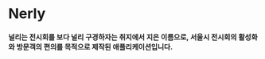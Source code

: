 Nerly
==============================

#### 널리는 전시회를 보다 널리 구경하자는 취지에서 지은 이름으로, 서울시 전시회의 활성화와 방문객의 편의를 목적으로 제작된 애플리케이션입니다.
